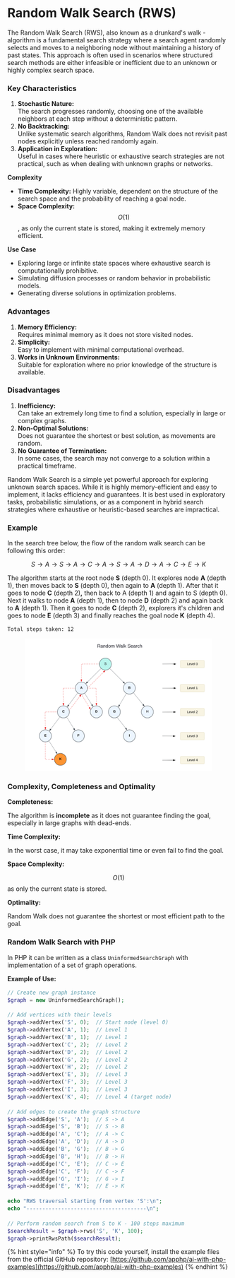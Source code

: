# Random Walk Search (RWS)

The Random Walk Search (RWS), also known as a drunkard's walk - algorithm is a fundamental search strategy where a search agent randomly selects and moves to a neighboring node without maintaining a history of past states. This approach is often used in scenarios where structured search methods are either infeasible or inefficient due to an unknown or highly complex search space.

### Key Characteristics

1. **Stochastic Nature:**\
   The search progresses randomly, choosing one of the available neighbors at each step without a deterministic pattern.
2. **No Backtracking:**\
   Unlike systematic search algorithms, Random Walk does not revisit past nodes explicitly unless reached randomly again.
3. **Application in Exploration:**\
   Useful in cases where heuristic or exhaustive search strategies are not practical, such as when dealing with unknown graphs or networks.

**Complexity**

* **Time Complexity:** Highly variable, dependent on the structure of the search space and the probability of reaching a goal node.
* **Space Complexity:** $$O(1)$$, as only the current state is stored, making it extremely memory efficient.

**Use** **Case**

* Exploring large or infinite state spaces where exhaustive search is computationally prohibitive.
* Simulating diffusion processes or random behavior in probabilistic models.
* Generating diverse solutions in optimization problems.

### Advantages

1. **Memory Efficiency:**\
   Requires minimal memory as it does not store visited nodes.
2. **Simplicity:**\
   Easy to implement with minimal computational overhead.
3. **Works in Unknown Environments:**\
   Suitable for exploration where no prior knowledge of the structure is available.

### Disadvantages

1. **Inefficiency:**\
   Can take an extremely long time to find a solution, especially in large or complex graphs.
2. **Non-Optimal Solutions:**\
   Does not guarantee the shortest or best solution, as movements are random.
3. **No Guarantee of Termination:**\
   In some cases, the search may not converge to a solution within a practical timeframe.

Random Walk Search is a simple yet powerful approach for exploring unknown search spaces. While it is highly memory-efficient and easy to implement, it lacks efficiency and guarantees. It is best used in exploratory tasks, probabilistic simulations, or as a component in hybrid search strategies where exhaustive or heuristic-based searches are impractical.

### Example

In the search tree below, the flow of the random walk search can be following this order:

$$S→A→S→A→C→A→S→A→D→A→C→E→K$$

The algorithm starts at the root node **S** (depth 0). It explores node **A** (depth 1), then moves back to **S** (depth 0), then again to **A** (depth 1). After that it goes to node **C** (depth 2)**,** then back to A (depth 1) and again to S (depth 0). Next it walks to node **A** (depth 1), then to node **D** (depth 2) and again back to **A**  (depth 1). Then it goes to node **C** (depth 2), explorers it's children and goes to node **E** (depth 3) and finally reaches the goal node **K** (depth 4).&#x20;

```
Total steps taken: 12
```

<div align="left"><figure><img src="../../../../../.gitbook/assets/ai-problem-solving-random-walk-search-min.png" alt="" width="563"><figcaption></figcaption></figure></div>

### Complexity, **Completeness** and Optimality

**Completeness:**

The algorithm is **incomplete** as it does not guarantee finding the goal, especially in large graphs with dead-ends.

**Time Complexity:**

In the worst case, it may take exponential time or even fail to find the goal.

**Space Complexity:**

$$O(1)$$ as only the current state is stored.

**Optimality:**

Random Walk does not guarantee the shortest or most efficient path to the goal.

### Random Walk Search with PHP

In PHP  it can be written as a class `UninformedSearchGraph` with implementation of a set of graph operations.

**Example of Use:**

```php
// Create new graph instance
$graph = new UninformedSearchGraph();

// Add vertices with their levels
$graph->addVertex('S', 0);  // Start node (level 0)
$graph->addVertex('A', 1);  // Level 1
$graph->addVertex('B', 1);  // Level 1
$graph->addVertex('C', 2);  // Level 2
$graph->addVertex('D', 2);  // Level 2
$graph->addVertex('G', 2);  // Level 2
$graph->addVertex('H', 2);  // Level 2
$graph->addVertex('E', 3);  // Level 3
$graph->addVertex('F', 3);  // Level 3
$graph->addVertex('I', 3);  // Level 3
$graph->addVertex('K', 4);  // Level 4 (target node)

// Add edges to create the graph structure
$graph->addEdge('S', 'A');  // S -> A
$graph->addEdge('S', 'B');  // S -> B
$graph->addEdge('A', 'C');  // A -> C
$graph->addEdge('A', 'D');  // A -> D
$graph->addEdge('B', 'G');  // B -> G
$graph->addEdge('B', 'H');  // B -> H
$graph->addEdge('C', 'E');  // C -> E
$graph->addEdge('C', 'F');  // C -> F
$graph->addEdge('G', 'I');  // G -> I
$graph->addEdge('E', 'K');  // E -> K

echo "RWS traversal starting from vertex 'S':\n";
echo "--------------------------------------\n";

// Perform random search from S to K - 100 steps maximum
$searchResult = $graph->rws('S', 'K', 100);
$graph->printRwsPath($searchResult);
```

{% hint style="info" %}
To try this code yourself, install the example files from the official GitHub repository: [https://github.com/apphp/ai-with-php-examples](https://github.com/apphp/ai-with-php-examples)
{% endhint %}

####
